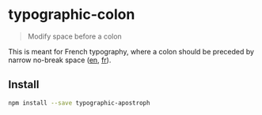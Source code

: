 # typographic-colon

> Modify space before a colon

This is meant for French typography, where a colon should be preceded by narrow no-break space ([en](http://www.fileformat.info/info/unicode/char/202f/index.htm), [fr](https://fr.wikipedia.org/wiki/Espace_fine_ins%C3%A9cable)).

## Install

```sh
npm install --save typographic-apostroph
```
